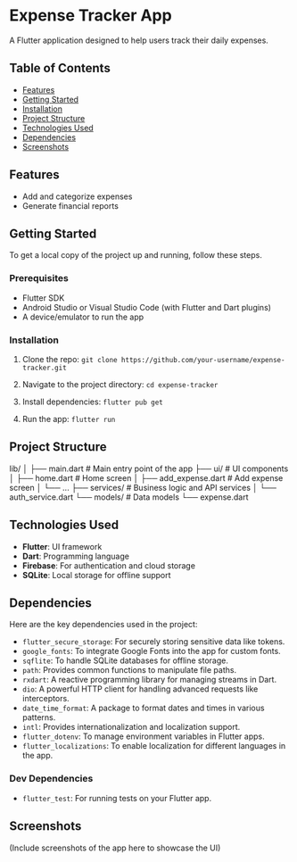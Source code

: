 
# Expense Tracker App

A Flutter application designed to help users track their daily expenses.

## Table of Contents

-   [Features](#features)
-   [Getting Started](#getting-started)
-   [Installation](#installation)
-   [Project Structure](#project-structure)
-   [Technologies Used](#technologies-used)
-   [Dependencies](#dependencies)
-   [Screenshots](#screenshots)

## Features

-   Add and categorize expenses
-   Generate financial reports

## Getting Started

To get a local copy of the project up and running, follow these steps.

### Prerequisites

-   Flutter SDK
-   Android Studio or Visual Studio Code (with Flutter and Dart plugins)
-   A device/emulator to run the app

### Installation

1.  Clone the repo:
    `git clone https://github.com/your-username/expense-tracker.git` 
    
2.  Navigate to the project directory:
    `cd expense-tracker` 
    
3.  Install dependencies:
    `flutter pub get` 
    
4.  Run the app:
    `flutter run` 
    

## Project Structure

lib/
│
├── main.dart            # Main entry point of the app
├── ui/                  # UI components
│   ├── home.dart        # Home screen
│   ├── add_expense.dart # Add expense screen
│   └── ...
├── services/            # Business logic and API services
│   └── auth_service.dart
└── models/              # Data models
    └── expense.dart

## Technologies Used

-   **Flutter**: UI framework
-   **Dart**: Programming language
-   **Firebase**: For authentication and cloud storage
-   **SQLite**: Local storage for offline support

## Dependencies

Here are the key dependencies used in the project:

-   `flutter_secure_storage`: For securely storing sensitive data like tokens.
-   `google_fonts`: To integrate Google Fonts into the app for custom fonts.
-   `sqflite`: To handle SQLite databases for offline storage.
-   `path`: Provides common functions to manipulate file paths.
-   `rxdart`: A reactive programming library for managing streams in Dart.
-   `dio`: A powerful HTTP client for handling advanced requests like interceptors.
-   `date_time_format`: A package to format dates and times in various patterns.
-   `intl`: Provides internationalization and localization support.
-   `flutter_dotenv`: To manage environment variables in Flutter apps.
-   `flutter_localizations`: To enable localization for different languages in the app.

### Dev Dependencies

-   `flutter_test`: For running tests on your Flutter app.

## Screenshots

(Include screenshots of the app here to showcase the UI)
